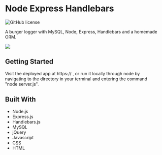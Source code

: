 # Node Express Handlebars

![GitHub license](https://img.shields.io/badge/license-MIT-blue.svg)

A burger logger with MySQL, Node, Express, Handlebars and a homemade ORM.

<img src="public/assets/images/img.jpg" />

## Getting Started

Visit the deployed app at https:// , or run it locally through node by navigating to the directory in your terminal and entering the command "node server.js".

## Built With

- Node.js
- Express.js
- Handlebars.js
- MySQL
- jQuery
- Javascript
- CSS
- HTML

